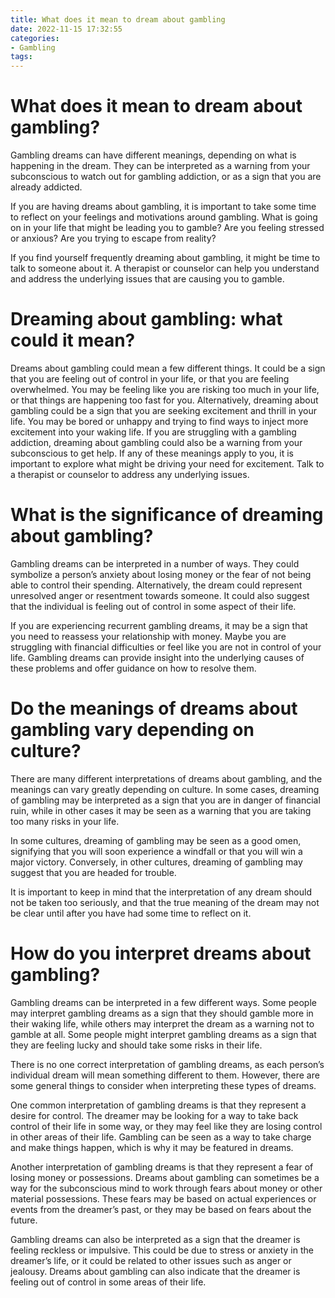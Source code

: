 ```yaml
---
title: What does it mean to dream about gambling
date: 2022-11-15 17:32:55
categories:
- Gambling
tags:
---
```



#  What does it mean to dream about gambling?

Gambling dreams can have different meanings, depending on what is happening in the dream. They can be interpreted as a warning from your subconscious to watch out for gambling addiction, or as a sign that you are already addicted.

If you are having dreams about gambling, it is important to take some time to reflect on your feelings and motivations around gambling. What is going on in your life that might be leading you to gamble? Are you feeling stressed or anxious? Are you trying to escape from reality?

If you find yourself frequently dreaming about gambling, it might be time to talk to someone about it. A therapist or counselor can help you understand and address the underlying issues that are causing you to gamble.

#  Dreaming about gambling: what could it mean?

 Dreams about gambling could mean a few different things. It could be a sign that you are feeling out of control in your life, or that you are feeling overwhelmed. You may be feeling like you are risking too much in your life, or that things are happening too fast for you. Alternatively, dreaming about gambling could be a sign that you are seeking excitement and thrill in your life. You may be bored or unhappy and trying to find ways to inject more excitement into your waking life. If you are struggling with a gambling addiction, dreaming about gambling could also be a warning from your subconscious to get help. If any of these meanings apply to you, it is important to explore what might be driving your need for excitement. Talk to a therapist or counselor to address any underlying issues.

#  What is the significance of dreaming about gambling? 

Gambling dreams can be interpreted in a number of ways. They could symbolize a person’s anxiety about losing money or the fear of not being able to control their spending. Alternatively, the dream could represent unresolved anger or resentment towards someone. It could also suggest that the individual is feeling out of control in some aspect of their life.

If you are experiencing recurrent gambling dreams, it may be a sign that you need to reassess your relationship with money. Maybe you are struggling with financial difficulties or feel like you are not in control of your life. Gambling dreams can provide insight into the underlying causes of these problems and offer guidance on how to resolve them.

#  Do the meanings of dreams about gambling vary depending on culture? 

There are many different interpretations of dreams about gambling, and the meanings can vary greatly depending on culture. In some cases, dreaming of gambling may be interpreted as a sign that you are in danger of financial ruin, while in other cases it may be seen as a warning that you are taking too many risks in your life.

In some cultures, dreaming of gambling may be seen as a good omen, signifying that you will soon experience a windfall or that you will win a major victory. Conversely, in other cultures, dreaming of gambling may suggest that you are headed for trouble.

It is important to keep in mind that the interpretation of any dream should not be taken too seriously, and that the true meaning of the dream may not be clear until after you have had some time to reflect on it.

#  How do you interpret dreams about gambling?

Gambling dreams can be interpreted in a few different ways. Some people may interpret gambling dreams as a sign that they should gamble more in their waking life, while others may interpret the dream as a warning not to gamble at all. Some people might interpret gambling dreams as a sign that they are feeling lucky and should take some risks in their life.

There is no one correct interpretation of gambling dreams, as each person’s individual dream will mean something different to them. However, there are some general things to consider when interpreting these types of dreams.

One common interpretation of gambling dreams is that they represent a desire for control. The dreamer may be looking for a way to take back control of their life in some way, or they may feel like they are losing control in other areas of their life. Gambling can be seen as a way to take charge and make things happen, which is why it may be featured in dreams.

Another interpretation of gambling dreams is that they represent a fear of losing money or possessions. Dreams about gambling can sometimes be a way for the subconscious mind to work through fears about money or other material possessions. These fears may be based on actual experiences or events from the dreamer’s past, or they may be based on fears about the future.

Gambling dreams can also be interpreted as a sign that the dreamer is feeling reckless or impulsive. This could be due to stress or anxiety in the dreamer’s life, or it could be related to other issues such as anger or jealousy. Dreams about gambling can also indicate that the dreamer is feeling out of control in some areas of their life.